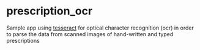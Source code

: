 # prescription_ocr

Sample app using [tesseract](https://github.com/tesseract-ocr/tesseract) for optical character recognition (ocr) in order to parse the data from scanned images of hand-written and typed prescriptions
